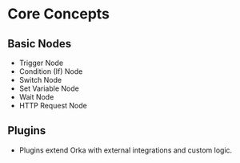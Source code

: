 # Core Concepts

## Basic Nodes
- Trigger Node
- Condition (If) Node
- Switch Node
- Set Variable Node
- Wait Node
- HTTP Request Node

## Plugins
- Plugins extend Orka with external integrations and custom logic.
